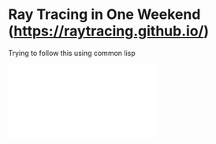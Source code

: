 # Ray Tracing in One Weekend (https://raytracing.github.io/)
Trying to follow this using common lisp

![Screenshot](./README.md)
